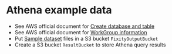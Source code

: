 # Athena example data
* See AWS official document for [Create database and table](https://docs.aws.amazon.com/athena/latest/ug/work-with-data.html)
* See AWS official document for [WorkGroup information](https://docs.aws.amazon.com/athena/latest/ug/workgroups-create-update-delete.html)
* Put [Sample dataset](dataset/) files in a S3 bucket ```FixityOutputBucket```
* Create a S3 bucket ```ResultBucket```  to store Athena query results

